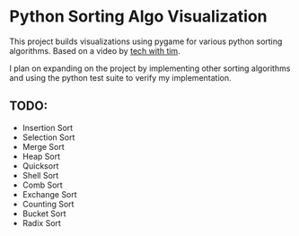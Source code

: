# Python Sorting Algo Visualization

This project builds visualizations using pygame for various python sorting algorithms.
Based on a video by [tech with tim](https://www.youtube.com/watch?v=twRidO-_vqQ).

I plan on expanding on the project by implementing other sorting algorithms and using the python test suite to verify my implementation. 

## TODO:
- Insertion Sort
- Selection Sort
- Merge Sort
- Heap Sort
- Quicksort
- Shell Sort
- Comb Sort
- Exchange Sort
- Counting Sort
- Bucket Sort
- Radix Sort


